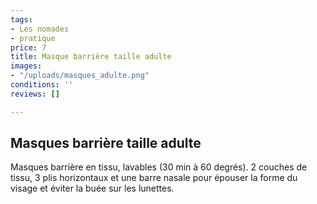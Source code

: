 ```yaml
---
tags:
- Les nomades
- pratique
price: 7
title: Masque barrière taille adulte
images:
- "/uploads/masques_adulte.png"
conditions: ''
reviews: []

---
```

## Masques barrière taille adulte

Masques barrière en tissu, lavables (30 min à 60 degrés). 2 couches de tissu, 3 plis horizontaux et une barre nasale pour épouser la forme du visage et éviter la buée sur les lunettes.
